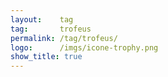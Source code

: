 ```yaml
---
layout:    tag
tag:       trofeus
permalink: /tag/trofeus/
logo:      /imgs/icone-trophy.png
show_title: true
---
```

